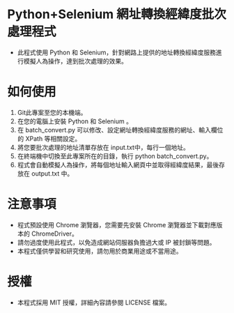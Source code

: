 # Python+Selenium 網址轉換經緯度批次處理程式
* 此程式使用 Python 和 Selenium，針對網路上提供的地址轉換經緯度服務進行模擬人為操作，達到批次處理的效果。

# 如何使用
1. Git此專案至您的本機端。
2. 在您的電腦上安裝 Python 和 Selenium 。
3. 在 batch_convert.py 可以修改、設定網址轉換經緯度服務的網址、輸入欄位的 XPath 等相關設定。
4. 將您要批次處理的地址清單存放在 input.txt中，每行一個地址。
5. 在終端機中切換至此專案所在的目錄，執行 python batch_convert.py。
6. 程式會自動模擬人為操作，將每個地址輸入網頁中並取得經緯度結果，最後存放在 output.txt 中。
# 注意事項
* 程式預設使用 Chrome 瀏覽器，您需要先安裝 Chrome 瀏覽器並下載對應版本的 ChromeDriver。
* 請勿過度使用此程式，以免造成網站伺服器負擔過大或 IP 被封鎖等問題。
* 本程式僅供學習和研究使用，請勿用於商業用途或不當用途。
# 授權
* 本程式採用 MIT 授權，詳細內容請參閱 LICENSE 檔案。
